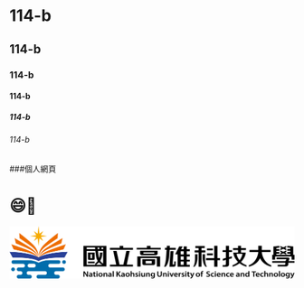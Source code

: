 # 114-b
## 114-b
### 114-b
#### 114-b
##### 114-b
###### 114-b

###個人網頁

# 😄🐶

![image](https://github.com/AlvinLai6/114-b/blob/main/NKUST.png)

